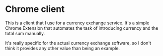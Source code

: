 # Chrome client

This is a client that I use for a currency exchange service. It's a simple Chrome Extension that automates the task of introducing currency and the total sum manually.

It's really specific for the actual currency exchange software, so I don't think it provides any other value than being an example.